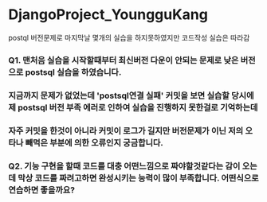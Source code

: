 # DjangoProject_YoungguKang

postql 버전문제로 마지막날 몇개의 실습을 하지못하였지만 코드작성 실습은 따라감

### Q1. 맨처음 실습을 시작할때부터 최신버전 다운이 안되는 문제로 낮은 버전으로 postsql 실습을 하였습니다. 

### 지금까지 문제가 없었는데 'postsql연결 실패' 커밋을 보면 실습할 당시에 제 postsql 버전 부족 에러로 인하여 실습을 진행하지 못한걸로 기억하는데 

### 자주 커밋을 한것이 아니라 커밋이 로그가 길지만 버전문제가 이닌 저의 오타나 빼먹은 부분에 의한 오류인지 궁금합니다.


### Q2. 기능 구현을 할때 코드를 대충 어떤느낌으로 짜야할것같다는 감이 오는데 막상 코드를 짜려고하면 완성시키는 능력이 많이 부족합니다. 어떤식으로 연습하면 좋을까요?
